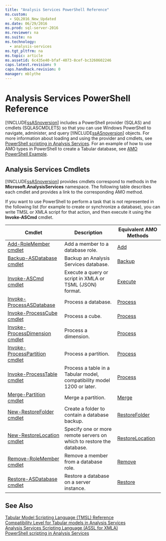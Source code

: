 ```yaml
---
title: "Analysis Services PowerShell Reference"
ms.custom: 
  - SQL2016_New_Updated
ms.date: 06/29/2016
ms.prod: sql-server-2016
ms.reviewer: na
ms.suite: na
ms.technology: 
  - analysis-services
ms.tgt_pltfrm: na
ms.topic: article
ms.assetid: 6c435e40-bfaf-4073-8cef-bc3260602246
caps.latest.revision: 9
caps.handback.revision: 0
manager: mblythe
---
```

# Analysis Services PowerShell Reference
  [!INCLUDE[ssASnoversion](../../Topics/TopicNameContainA/tokens/ssASnoversion_md.md)] includes a PowerShell provider (SQLAS) and cmdlets (SQLASCMDLETS) so that you can use Windows PowerShell to navigate, administer, and query [!INCLUDE[ssASnoversion](../../Topics/TopicNameContainA/tokens/ssASnoversion_md.md)] objects. For more information about loading and using the provider and cmdlets, see [PowerShell scripting in Analysis Services](../../Topics/TopicNameNotContainA/PowerShell-scripting-in-Analysis-Services.md). For an example of how to use AMO types in PowerShell to create a Tabular database, see [AMO PowerShell Example](../../Topics/TopicNameNotContainA/AMO-PowerShell-Example.md).  
  
##  <a name="bkmk_cmdlets"></a> Analysis Services Cmdlets  
 [!INCLUDE[ssASnoversion](../../Topics/TopicNameContainA/tokens/ssASnoversion_md.md)] provides cmdlets correspond to methods in the **Microsoft.AnalysisServices** namespace. The following table describes each cmdlet and provides a link to the corresponding AMO method.  
  
 If you want to use PowerShell to perform a task that is not represented in the following list (for example to create or synchronize a database), you can write TMSL or XMLA script for that action, and then execute it using the **Invoke-ASCmd** cmdlet.  
  
|Cmdlet|Description|Equivalent AMO Methods|  
|------------|-----------------|----------------------------|  
|[Add-RoleMember cmdlet](../../Topics/TopicNameNotContainA/Add-RoleMember-cmdlet.md)|Add a member to a database role.|[Add](assetId:///M:Microsoft.AnalysisServices.RoleMemberCollection.Add(Microsoft.AnalysisServices.RoleMember))|  
|[Backup-ASDatabase cmdlet](../../Topics/TopicNameNotContainA/Backup-ASDatabase-cmdlet.md)|Backup an Analysis Services database.|[Backup](assetId:///M:Microsoft.AnalysisServices.Database.Backup(System.String))|  
|[Invoke-ASCmd cmdlet](../../Topics/TopicNameNotContainA/Invoke-ASCmd-cmdlet.md)|Execute a query or script in XMLA or TSML (JSON) format.|[Execute](assetId:///M:Microsoft.AnalysisServices.Server.Execute(System.String))|  
|[Invoke-ProcessASDatabase](../../Topics/TopicNameNotContainA/Invoke-ProcessASDatabase.md)|Process a database.|[Process](assetId:///M:Microsoft.AnalysisServices.IProcessable.Process)|  
|[Invoke-ProcessCube cmdlet](../../Topics/TopicNameNotContainA/Invoke-ProcessCube-cmdlet.md)|Process a cube.|[Process](assetId:///M:Microsoft.AnalysisServices.IProcessable.Process)|  
|[Invoke-ProcessDimension cmdlet](../../Topics/TopicNameNotContainA/Invoke-ProcessDimension-cmdlet.md)|Process a dimension.|[Process](assetId:///M:Microsoft.AnalysisServices.IProcessable.Process)|  
|[Invoke-ProcessPartition cmdlet](../../Topics/TopicNameNotContainA/Invoke-ProcessPartition-cmdlet.md)|Process a partition.|[Process](assetId:///M:Microsoft.AnalysisServices.IProcessable.Process)|  
|[Invoke-ProcessTable cmdlet](../../Topics/TopicNameNotContainA/Invoke-ProcessTable-cmdlet.md)|Process a table in a Tabular model, compatibility model 1200 or later.|[Process](assetId:///M:Microsoft.AnalysisServices.IProcessable.Process)|  
|[Merge-Partition cmdlet](../../Topics/TopicNameNotContainA/Merge-Partition-cmdlet.md)|Merge a partition.|[Merge](assetId:///M:Microsoft.AnalysisServices.Partition.Merge(System.Collections.IEnumerable))|  
|[New-RestoreFolder cmdlet](../../Topics/TopicNameNotContainA/New-RestoreFolder-cmdlet.md)|Create a folder to contain a database backup.|[RestoreFolder](assetId:///T:Microsoft.AnalysisServices.RestoreFolder)|  
|[New-RestoreLocation cmdlet](../../Topics/TopicNameNotContainA/New-RestoreLocation-cmdlet.md)|Specify one or more remote servers on which to restore the database.|[RestoreLocation](assetId:///T:Microsoft.AnalysisServices.RestoreLocation)|  
|[Remove-RoleMember cmdlet](../../Topics/TopicNameNotContainA/Remove-RoleMember-cmdlet.md)|Remove a member from a database role.|[Remove](assetId:///M:Microsoft.AnalysisServices.RoleMemberCollection.Remove(Microsoft.AnalysisServices.RoleMember))|  
|[Restore-ASDatabase cmdlet](../../Topics/TopicNameNotContainA/Restore-ASDatabase-cmdlet.md)|Restore a database on a server instance.|[Restore](assetId:///M:Microsoft.AnalysisServices.Server.Restore(System.String))|  
  
## See Also  
 [Tabular Model Scripting Language &#40;TMSL&#41; Reference](../Topic/Tabular%20Model%20Scripting%20Language%20\(TMSL\)%20Reference.md)   
 [Compatibility Level for Tabular models in Analysis Services](../../Topics/TopicNameNotContainA/Compatibility-Level-for-Tabular-models-in-Analysis-Services.md)   
 [Analysis Services Scripting Language &#40;ASSL for XMLA&#41;](../Topic/Analysis%20Services%20Scripting%20Language%20\(ASSL%20for%20XMLA\).md)   
 [PowerShell scripting in Analysis Services](../../Topics/TopicNameNotContainA/PowerShell-scripting-in-Analysis-Services.md)  
  
  